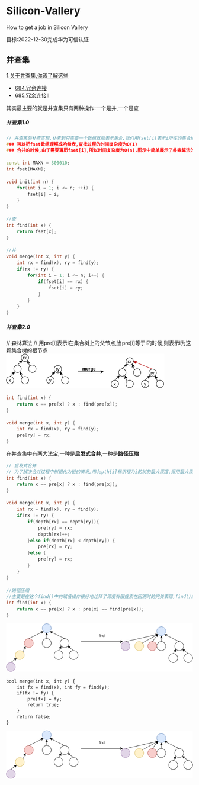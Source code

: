 # Silicon-Vallery
How to get a job in Silicon Vallery

目标:2022-12-30完成华为可信认证

## 并查集
1.[关于并查集,你该了解这些](./problem/)

* [684.冗余连接](./problems/0684.冗余连接.md)
* [685.冗余连接II](./problems/0685.冗余连接II.md)



其实最主要的就是并查集只有两种操作:一个是并,一个是查
##### 并查集1.0

```C++
// 并查集的朴素实现,朴素到只需要一个数组就能表示集合,我们用fset[i]表示i所在的集合编号
### 可以把fset数组理解成哈希表,查找过程的时间复杂度为O(1)
### 合并的时候,由于需要遍历fset[i],所以时间复杂度为O(n).图示中简单展示了朴素算法的一个例子,该数组一共记录了四个集合,并且用每个集合的最小数字作为该集合的标识

const int MAXN = 300010;
int fset[MAXN];

void init(int n) {
	for(int i = 1; i <= n; ++i) {
		fset[i] = i;
	}
}

//查
int find(int x) {
	return fset[x];
}

//并
void merge(int x, int y) {
	int rx = find(x), ry = find(y);
	if(rx != ry) {
		for(int i = 1; i <= n; i++) {
			if(fset[i] == rx) {
				fset[i] = ry;
			}
		}
	}
}
```

##### 并查集2.0

// 森林算法
// 用pre[i]表示i在集合树上的父节点,当pre[i]等于i的时候,则表示i为这颗集合树的根节点
![](./images/并查集.png)
```c++
int find(int x) {
	return x == pre[x] ? x : find(pre[x]);
}

void merge(int x, int y) {
	int rx = find(x), ry = find(y);
	pre[ry] = rx;
}
```



在并查集中有两大法宝,一种是**启发式合并**,一种是**路径压缩**
```c++
// 启发式合并
// 为了解决合并过程中树退化为链的情况,用depth[i]标识根为i的树的最大深度,采用最大深度小的向最大深度大的进行合并.这样做的好处是n次操作以后,任何一颗集合树的最大深度都不会超过log(n),所以使得查找的复杂度降为O(log(n)).
int find(int x) {
	return x == pre[x] ? x : find(pre[x]);
}

void merge(int x, int y) {
	int rx = find(x), ry = find(y);
	if(rx != ry) {
		if(depth[rx] == depth[ry]){
			pre[ry] = rx;
			depth[rx]++;
		}else if(depth[rx] < depth[ry]) {
			pre[rx] = ry;
		}else {
			pre[ry] = rx;
		}
	}
}

//路径压缩
//主要是在这个find()中的赋值操作很好地诠释了深度有限搜索在回溯时的完美表现,find()的返回值一定是这颗树的根节点root,回溯的时候会经过从x到root的路径,通过这一步赋值可以很轻松的将该路径上所有节点的父节点都设为根节点root
int find(int x) {
	return x == pre[x] ? x : pre[x] == find(pre[x]);
}
```

![](./images/路径压缩.drawio.png)

```
bool merge(int x, int y) {
	int fx = find(x), int fy = find(y);
	if(fx != fy) {
		pre[fx] = fy;
		return true;
	}
	return false;
}
```
![](./images/路径压缩.drawio.png)